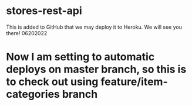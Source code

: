 # stores-rest-api
This is added to GitHub that we may deploy it to Heroku. We will see you there! 06202022

# Now I am setting to automatic deploys on master branch, so this is to check out using feature/item-categories branch